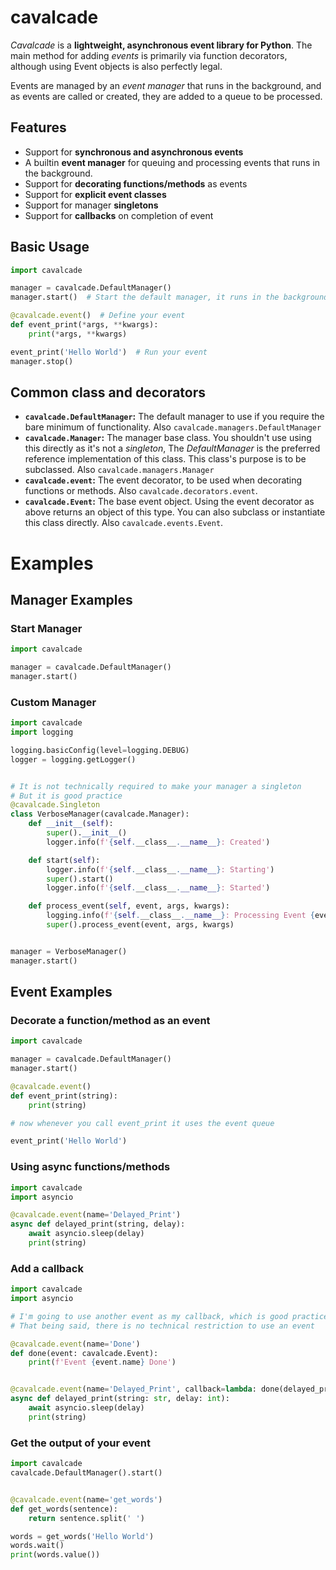 # cavalcade
*Cavalcade* is a **lightweight, asynchronous event library for Python**. 
The main method for adding *events* is primarily via function decorators, 
although using Event objects is also perfectly legal.

Events are managed by an *event manager* that runs in the background, and as 
events are called or created, they are added to a queue to be processed.

## Features
 * Support for **synchronous and asynchronous events**
 * A builtin **event manager** for queuing and processing events that runs in the background.
 * Support for **decorating functions/methods** as events
 * Support for **explicit event classes**
 * Support for manager **singletons**
 * Support for **callbacks** on completion of event

## Basic Usage
```python
import cavalcade

manager = cavalcade.DefaultManager()
manager.start()  # Start the default manager, it runs in the background

@cavalcade.event()  # Define your event
def event_print(*args, **kwargs):
    print(*args, **kwargs)

event_print('Hello World')  # Run your event
manager.stop()
```

## Common class and decorators
  * **`cavalcade.DefaultManager`:** The default manager to use if you require
  the bare minimum of functionality. Also `cavalcade.managers.DefaultManager`
  * **`cavalcade.Manager`:** The manager base class. You shouldn't use using this
  directly as it's not a *singleton*, The *DefaultManager* is the preferred
  reference implementation of this class. This class's purpose is to be subclassed. Also
  `cavalcade.managers.Manager`
  * **`cavalcade.event`:** The event decorator, to be used when decorating
  functions or methods. Also `cavalcade.decorators.event`.
  * **`cavalcade.Event`:** The base event object. Using the event decorator as
  above returns an object of this type. You can also subclass or instantiate
  this class directly. Also `cavalcade.events.Event`.

# Examples

## Manager Examples
### Start Manager
```python
import cavalcade

manager = cavalcade.DefaultManager()
manager.start()
```

### Custom Manager
```python
import cavalcade
import logging

logging.basicConfig(level=logging.DEBUG)
logger = logging.getLogger()


# It is not technically required to make your manager a singleton
# But it is good practice
@cavalcade.Singleton
class VerboseManager(cavalcade.Manager):
    def __init__(self):
        super().__init__()
        logger.info(f'{self.__class__.__name__}: Created')

    def start(self):
        logger.info(f'{self.__class__.__name__}: Starting')
        super().start()
        logger.info(f'{self.__class__.__name__}: Started')

    def process_event(self, event, args, kwargs):
        logging.info(f'{self.__class__.__name__}: Processing Event {event.name}')
        super().process_event(event, args, kwargs)


manager = VerboseManager()
manager.start()
```

## Event Examples

### Decorate a function/method as an event
```python
import cavalcade

manager = cavalcade.DefaultManager()
manager.start()

@cavalcade.event()
def event_print(string):
    print(string)

# now whenever you call event_print it uses the event queue

event_print('Hello World')
```

### Using async functions/methods
```python
import cavalcade
import asyncio

@cavalcade.event(name='Delayed_Print')
async def delayed_print(string, delay):
    await asyncio.sleep(delay)
    print(string)
```

### Add a callback
```python
import cavalcade
import asyncio

# I'm going to use another event as my callback, which is good practice
# That being said, there is no technical restriction to use an event

@cavalcade.event(name='Done')
def done(event: cavalcade.Event):
    print(f'Event {event.name} Done')


@cavalcade.event(name='Delayed_Print', callback=lambda: done(delayed_print))
async def delayed_print(string: str, delay: int):
    await asyncio.sleep(delay)
    print(string)
```


### Get the output of your event
```python
import cavalcade
cavalcade.DefaultManager().start()


@cavalcade.event(name='get_words')
def get_words(sentence):
    return sentence.split(' ')

words = get_words('Hello World')
words.wait()
print(words.value())
```
